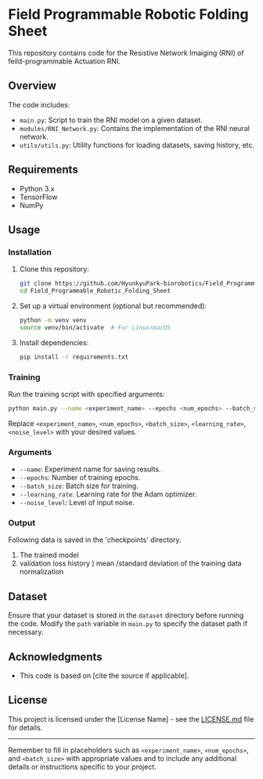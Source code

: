 # Field Programmable Robotic Folding Sheet


This repository contains code for the Resistive Network Imaiging (RNI) of feild-programmable Actuation RNI. 
## Overview

The code includes:

- `main.py`: Script to train the RNI model on a given dataset.
- `modules/RNI_Network.py`: Contains the implementation of the RNI neural network.
- `utils/utils.py`: Utility functions for loading datasets, saving history, etc.

## Requirements

- Python 3.x
- TensorFlow
- NumPy

## Usage

### Installation

1. Clone this repository:

    ```bash
    git clone https://github.com/HyunkyuPark-biorobotics/Field_Programmable_Robotic_Folding_Sheet.git
    cd Field_Programmable_Robotic_Folding_Sheet
    ```

2. Set up a virtual environment (optional but recommended):

    ```bash
    python -m venv venv
    source venv/bin/activate  # For Linux/macOS
    ```

3. Install dependencies:

    ```bash
    pip install -r requirements.txt
    ```

### Training

Run the training script with specified arguments:

```bash
python main.py --name <experiment_name> --epochs <num_epochs> --batch_size <batch_size> --learning_rate <learning_rate> --noise_level <noise_level>
```

Replace `<experiment_name>`, `<num_epochs>`, `<batch_size>`, `<learning_rate>`, `<noise_level>` with your desired values.

### Arguments

- `--name`: Experiment name for saving results.
- `--epochs`: Number of training epochs.
- `--batch_size`: Batch size for training.
- `--learning_rate`: Learning rate for the Adam optimizer.
- `--noise_level`: Level of input noise.

### Output
Following data is saved in the 'checkpoints' directory.
1) The trained model
2) validation loss history
) mean /standard deviation of the training data normalization 

## Dataset

Ensure that your dataset is stored in the `dataset` directory before running the code. Modify the `path` variable in `main.py` to specify the dataset path if necessary.

## Acknowledgments

- This code is based on [cite the source if applicable].

## License

This project is licensed under the [License Name] - see the [LICENSE.md](LICENSE.md) file for details.

---

Remember to fill in placeholders such as `<experiment_name>`, `<num_epochs>`, and `<batch_size>` with appropriate values and to include any additional details or instructions specific to your project.
